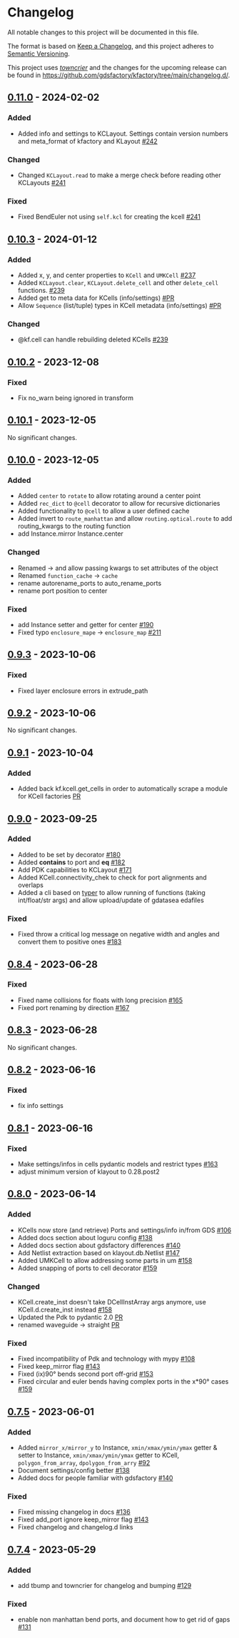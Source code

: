 # Changelog

All notable changes to this project will be documented in this file.

The format is based on [Keep a Changelog](https://keepachangelog.com/en/1.0.0/), and this project adheres to [Semantic Versioning](https://semver.org/spec/v2.0.0.html).

This project uses [*towncrier*](https://towncrier.readthedocs.io/) and the changes for the upcoming release can be found in <https://github.com/gdsfactory/kfactory/tree/main/changelog.d/>.

<!-- towncrier release notes start -->

## [0.11.0](https://github.com/gdsfactory/kfactory/releases/v0.11.0) - 2024-02-02


### Added

- Added info and settings to KCLayout. Settings contain version numbers and meta_format of kfactory and KLayout [#242](https://github.com/gdsfactory/kfactory/issues/242)


### Changed

- Changed `KCLayout.read` to make a merge check before reading other KCLayouts [#241](https://github.com/gdsfactory/kfactory/issues/241)


### Fixed

- Fixed BendEuler not using `self.kcl` for creating the kcell [#241](https://github.com/gdsfactory/kfactory/issues/241)

## [0.10.3](https://github.com/gdsfactory/kfactory/releases/v0.10.3) - 2024-01-12


### Added

- Added x, y, and center properties to `KCell` and `UMKCell` [#237](https://github.com/gdsfactory/kfactory/issues/237)
- Added `KCLayout.clear`, `KCLayout.delete_cell` and other `delete_cell` functions. [#239](https://github.com/gdsfactory/kfactory/issues/239)
- Added get to meta data for KCells (info/settings) [#PR](https://github.com/gdsfactory/kfactory/pull/231) 
- Allow `Sequence` (list/tuple) types in KCell metadata (info/settings) [#PR](https://github.com/gdsfactory/kfactory/pull/231) 


### Changed

- @kf.cell can handle rebuilding deleted KCells [#239](https://github.com/gdsfactory/kfactory/issues/239)

## [0.10.2](https://github.com/gdsfactory/kfactory/releases/v0.10.2) - 2023-12-08


### Fixed

- Fix no_warn being ignored in transform 

## [0.10.1](https://github.com/gdsfactory/kfactory/releases/v0.10.1) - 2023-12-05

No significant changes.


## [0.10.0](https://github.com/gdsfactory/kfactory/releases/v0.10.0) - 2023-12-05


### Added

- Added `center` to `rotate` to allow rotating around a center point 
- Added `rec_dict` to `@cell` decorator to allow for recursive dictionaries 
- Added functionality to `@cell` to allow a user defined cache 
- Added invert to `route_manhattan` and allow `routing.optical.route` to add routing_kwargs to the routing function 
- add Instance.mirror Instance.center 


### Changed

- Renamed  ->  and allow passing kwargs to set attributes of the  object 
- Renamed `function_cache` -> `cache` 
- rename autorename_ports to auto_rename_ports 
- rename port position to center 


### Fixed

- add Instance setter and getter for center [#190](https://github.com/gdsfactory/kfactory/issues/190)
- Fixed typo `enclosure_mape` -> `enclosure_map` [#211](https://github.com/gdsfactory/kfactory/issues/211)

## [0.9.3](https://github.com/gdsfactory/kfactory/releases/v0.9.3) - 2023-10-06


### Fixed

- Fixed layer enclosure errors in extrude_path


## [0.9.2](https://github.com/gdsfactory/kfactory/releases/v0.9.2) - 2023-10-06

No significant changes.


## [0.9.1](https://github.com/gdsfactory/kfactory/releases/v0.9.1) - 2023-10-04


### Added

- Added back kf.kcell.get_cells in order to automatically scrape a module for KCell factories [PR](https://github.com/gdsfactory/kfactory/pull/187)


## [0.9.0](https://github.com/gdsfactory/kfactory/releases/v0.9.0) - 2023-09-25


### Added

- Added  to be set by  decorator [#180](https://github.com/gdsfactory/kfactory/issues/180)
- Added __contains__ to port and __eq__ [#182](https://github.com/gdsfactory/kfactory/issues/182)
- Add PDK capabilities to KCLayout [#171](https://github.com/gdsfactory/kfactory/pull/171) 
- Added KCell.connectivity_chek to check for port alignments and overlaps 
- Added a cli based on [typer](https://typer.tiangolo.com) to allow running of functions (taking int/float/str args) and allow upload/update of gdatasea edafiles 


### Fixed

- Fixed throw a critical log message on negative width and angles and convert them to positive ones [#183](https://github.com/gdsfactory/kfactory/issues/183)


## [0.8.4](https://github.com/gdsfactory/kfactory/releases/v0.8.4) - 2023-06-28


### Fixed

- Fixed name collisions for floats with long precision [#165](https://github.com/gdsfactory/kfactory/issues/165)
- Fixed port renaming by direction [#167](https://github.com/gdsfactory/kfactory/issues/167)


## [0.8.3](https://github.com/gdsfactory/kfactory/releases/v0.8.3) - 2023-06-28

No significant changes.


## [0.8.2](https://github.com/gdsfactory/kfactory/releases/v0.8.2) - 2023-06-16


### Fixed

- fix info settings


## [0.8.1](https://github.com/gdsfactory/kfactory/releases/v0.8.1) - 2023-06-16


### Fixed

- Make settings/infos in cells pydantic models and restrict types [#163](https://github.com/gdsfactory/kfactory/issues/163)
- adjust minimum version of klayout to 0.28.post2


## [0.8.0](https://github.com/gdsfactory/kfactory/releases/v0.8.0) - 2023-06-14


### Added

- KCells now store (and retrieve) Ports and settings/info in/from GDS [#106](https://github.com/gdsfactory/kfactory/issues/106)
- Added docs section about loguru config [#138](https://github.com/gdsfactory/kfactory/issues/138)
- Added docs section about gdsfactory differences [#140](https://github.com/gdsfactory/kfactory/issues/140)
- Add Netlist extraction based on klayout.db.Netlist [#147](https://github.com/gdsfactory/kfactory/issues/147)
- Added UMKCell to allow addressing some parts in um [#158](https://github.com/gdsfactory/kfactory/issues/158)
- Added snapping of ports to cell decorator [#159](https://github.com/gdsfactory/kfactory/issues/159)


### Changed

- KCell.create_inst doesn't take DCellInstArray args anymore, use KCell.d.create_inst instead [#158](https://github.com/gdsfactory/kfactory/issues/158)
- Updated the Pdk to pydantic 2.0 [PR](https://github.com/gdsfactory/kfactory/pull/157) 
- renamed waveguide -> straight [PR](https://github.com/gdsfactory/kfactory/pull/152) 


### Fixed

- Fixed incompatibility of Pdk and technology with mypy [#108](https://github.com/gdsfactory/kfactory/issues/108)
- Fixed keep_mirror flag [#143](https://github.com/gdsfactory/kfactory/issues/143)
- Fixed (ix)90° bends second port off-grid [#153](https://github.com/gdsfactory/kfactory/issues/153)
- Fixed circular and euler bends having complex ports in the x*90° cases [#159](https://github.com/gdsfactory/kfactory/issues/159)


## [0.7.5](https://github.com/gdsfactory/kfactory/releases/v0.7.5) - 2023-06-01


### Added

- Added `mirror_x/mirror_y` to Instance, `xmin/xmax/ymin/ymax` getter & setter to Instance, `xmin/xmax/ymin/ymax` getter to KCell, `polygon_from_array`, `dpolygon_from_arry` [#92](https://github.com/gdsfactory/kfactory/issues/92)
- Document settings/config better [#138](https://github.com/gdsfactory/kfactory/issues/138)
- Added docs for people familiar with gdsfactory [#140](https://github.com/gdsfactory/kfactory/issues/140)


### Fixed

- Fixed missing changelog in docs [#136](https://github.com/gdsfactory/kfactory/issues/136)
- Fixed add_port ignore keep_mirror flag [#143](https://github.com/gdsfactory/kfactory/issues/143)
- Fixed changelog and changelog.d links


## [0.7.4](https://github.com/gdsfactory/kfactory/releases/v0.7.4) - 2023-05-29


### Added

- add tbump and towncrier for changelog and bumping [#129](https://github.com/gdsfactory/kfactory/issues/129)


### Fixed

- enable non manhattan bend ports, and document how to get rid of gaps [#131](https://github.com/gdsfactory/kfactory/issues/131)
